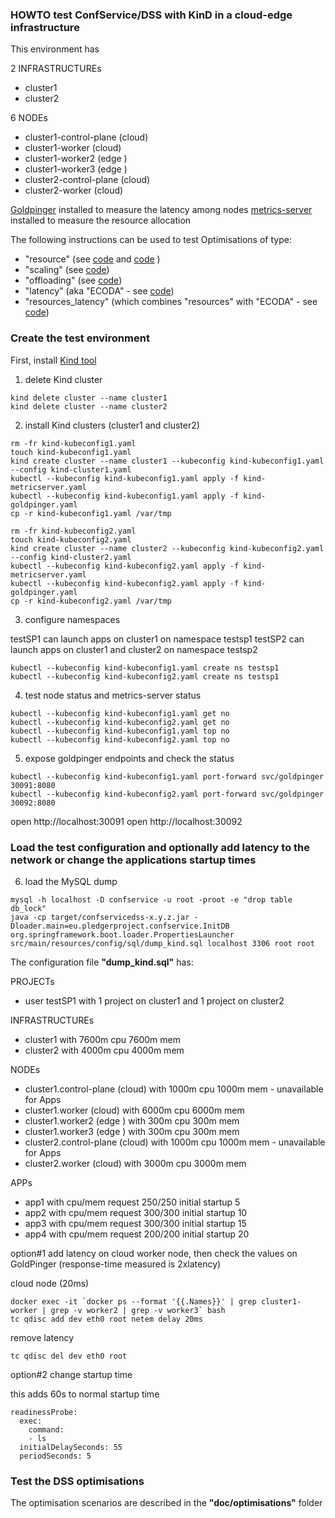### HOWTO test ConfService/DSS with KinD in a cloud-edge infrastructure

This environment has

2 INFRASTRUCTUREs
- cluster1
- cluster2

6 NODEs 
- cluster1-control-plane (cloud)
- cluster1-worker        (cloud)
- cluster1-worker2       (edge )
- cluster1-worker3       (edge )
- cluster2-control-plane (cloud)
- cluster2-worker        (cloud)

[Goldpinger](https://github.com/bloomberg/goldpinger) installed to measure the latency among nodes
[metrics-server](https://github.com/kubernetes-sigs/metrics-server) installed to measure the resource allocation

The following instructions can be used to test Optimisations of type:
- "resource" (see [code](../../../src/main/java/eu/pledgerproject/confservice/optimisation/ResourceCriticalOptimiser.java) and [code](../../../src/main/java/eu/pledgerproject/confservice/optimisation/ResourceSteadyOptimiser.java) )
- "scaling" (see [code](../../../src/main/java/eu/pledgerproject/confservice/optimisation/ScalingOptimiser.java))
- "offloading" (see [code](../../../src/main/java/eu/pledgerproject/confservice/optimisation/OffloadingOptimiser.java))
- "latency" (aka "ECODA" - see [code](../../../src/main/java/eu/pledgerproject/confservice/optimisation/ECODAOptimiser.java))
- "resources_latency" (which combines "resources" with "ECODA" - see [code](../../../src/main/java/eu/pledgerproject/confservice/optimisation/ECODAResourceOptimiser.java))

### Create the test environment
First, install [Kind tool](https://kind.sigs.k8s.io/docs/user/quick-start/)


1) delete Kind cluster

```
kind delete cluster --name cluster1
kind delete cluster --name cluster2
```
2) install Kind clusters (cluster1 and cluster2)

```
rm -fr kind-kubeconfig1.yaml
touch kind-kubeconfig1.yaml
kind create cluster --name cluster1 --kubeconfig kind-kubeconfig1.yaml --config kind-cluster1.yaml
kubectl --kubeconfig kind-kubeconfig1.yaml apply -f kind-metricserver.yaml
kubectl --kubeconfig kind-kubeconfig1.yaml apply -f kind-goldpinger.yaml
cp -r kind-kubeconfig1.yaml /var/tmp

rm -fr kind-kubeconfig2.yaml
touch kind-kubeconfig2.yaml
kind create cluster --name cluster2 --kubeconfig kind-kubeconfig2.yaml --config kind-cluster2.yaml
kubectl --kubeconfig kind-kubeconfig2.yaml apply -f kind-metricserver.yaml
kubectl --kubeconfig kind-kubeconfig2.yaml apply -f kind-goldpinger.yaml
cp -r kind-kubeconfig2.yaml /var/tmp

```

3) configure namespaces 

testSP1 can launch apps on cluster1 on namespace testsp1
testSP2 can launch apps on cluster1 and cluster2 on namespace testsp2

```
kubectl --kubeconfig kind-kubeconfig1.yaml create ns testsp1
kubectl --kubeconfig kind-kubeconfig2.yaml create ns testsp1
```
4) test node status and metrics-server status

```
kubectl --kubeconfig kind-kubeconfig1.yaml get no
kubectl --kubeconfig kind-kubeconfig2.yaml get no
kubectl --kubeconfig kind-kubeconfig1.yaml top no
kubectl --kubeconfig kind-kubeconfig2.yaml top no
```
5) expose goldpinger endpoints and check the status

```
kubectl --kubeconfig kind-kubeconfig1.yaml port-forward svc/goldpinger 30091:8080
kubectl --kubeconfig kind-kubeconfig2.yaml port-forward svc/goldpinger 30092:8080
```
open http://localhost:30091
open http://localhost:30092


###  Load the test configuration and optionally add latency to the network or change the applications startup times

6) load the MySQL dump

```
mysql -h localhost -D confservice -u root -proot -e "drop table db_lock"
java -cp target/confservicedss-x.y.z.jar -Dloader.main=eu.pledgerproject.confservice.InitDB org.springframework.boot.loader.PropertiesLauncher src/main/resources/config/sql/dump_kind.sql localhost 3306 root root

```

The configuration file **"dump_kind.sql"** has:

PROJECTs
- user testSP1 with 1 project on cluster1 and 1 project on cluster2

INFRASTRUCTUREs
- cluster1 with 7600m cpu 7600m mem
- cluster2 with 4000m cpu 4000m mem

NODEs 
- cluster1.control-plane (cloud) with 1000m cpu 1000m mem - unavailable for Apps
- cluster1.worker        (cloud) with 6000m cpu 6000m mem
- cluster1.worker2       (edge ) with  300m cpu  300m mem
- cluster1.worker3       (edge ) with  300m cpu  300m mem
- cluster2.control-plane (cloud) with 1000m cpu 1000m mem - unavailable for Apps
- cluster2.worker        (cloud) with 3000m cpu 3000m mem

APPs
- app1 with cpu/mem request 250/250 initial startup  5 
- app2 with cpu/mem request 300/300 initial startup 10
- app3 with cpu/mem request 300/300 initial startup 15
- app4 with cpu/mem request 200/200 initial startup 20


option#1 add latency on cloud worker node, then check the values on GoldPinger (response-time measured is 2xlatency)

cloud node (20ms)

```
docker exec -it `docker ps --format '{{.Names}}' | grep cluster1-worker | grep -v worker2 | grep -v worker3` bash
tc qdisc add dev eth0 root netem delay 20ms
```

remove latency

```
tc qdisc del dev eth0 root
```

option#2 change startup time

this adds 60s to normal startup time

```
readinessProbe:
  exec:
    command:
    - ls
  initialDelaySeconds: 55
  periodSeconds: 5
```

### Test the DSS optimisations
The optimisation scenarios are described in the **"doc/optimisations"** folder

